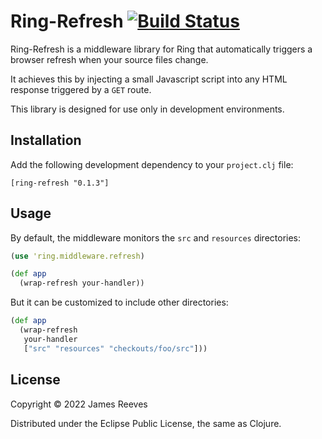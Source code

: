 # Ring-Refresh [![Build Status](https://github.com/weavejester/ring-refresh/actions/workflows/test.yml/badge.svg)](https://github.com/weavejester/ring-refresh/actions/workflows/test.yml)

Ring-Refresh is a middleware library for Ring that automatically
triggers a browser refresh when your source files change.

It achieves this by injecting a small Javascript script into any HTML
response triggered by a `GET` route.

This library is designed for use only in development environments.

## Installation

Add the following development dependency to your `project.clj` file:

    [ring-refresh "0.1.3"]

## Usage

By default, the middleware monitors the `src` and `resources` directories:

```clojure
(use 'ring.middleware.refresh)

(def app
  (wrap-refresh your-handler))
```

But it can be customized to include other directories:

```clojure
(def app
  (wrap-refresh
   your-handler
   ["src" "resources" "checkouts/foo/src"]))
```

## License

Copyright © 2022 James Reeves

Distributed under the Eclipse Public License, the same as Clojure.

